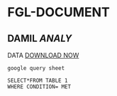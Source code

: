 # FGL-DOCUMENT
**DAMIL**
*ANALY*
---
DATA [DOWNLOAD NOW](MICROSOFT)
```
google query sheet

SELECT*FROM TABLE 1
WHERE CONDITION= MET



























